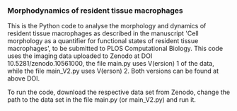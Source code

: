 ### Morphodynamics of resident tissue macrophages

This is the Python code to analyse the morphology and dynamics of resident tissue macrophages as described in the manuscript 
'Cell morphology as a quantifier for functional states of resident tissue macrophages', to be submitted to PLOS Computational Biology.
This code uses the imaging data uploaded to Zenodo at DOI 10.5281/zenodo.10561000, the file main.py uses V(ersion) 1 of the data, while the file main_V2.py uses V(erson) 2.
Both versions can be found at above DOI.

To run the code, download the respective data set from Zenodo, change the path to the data set in the file main.py (or main_V2.py) and run it.
